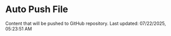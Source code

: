 # Auto Push File

Content that will be pushed to GitHub repository.
Last updated: 07/22/2025, 05:23:51 AM
